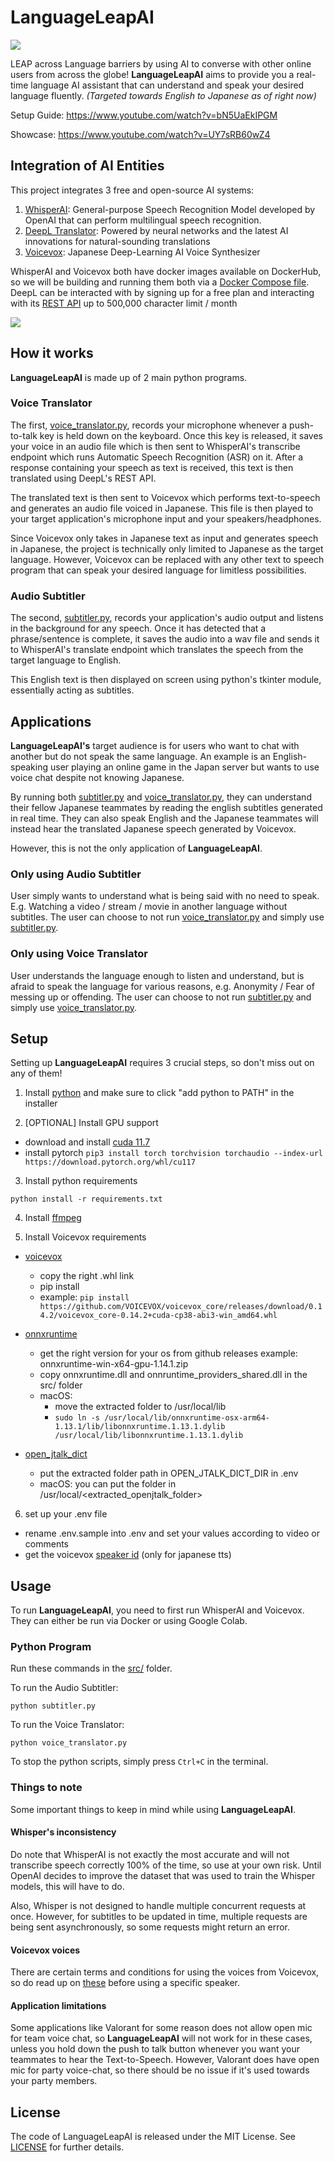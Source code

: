 # LanguageLeapAI

![](docs/screenshots/LanguageLeapAI_logo.png?raw=true)

LEAP across Language barriers by using AI to converse with other online users from across the globe!
**LanguageLeapAI** aims to provide you a real-time language AI assistant that can understand and speak your desired language fluently. 
*(Targeted towards English to Japanese as of right now)*

Setup Guide: https://www.youtube.com/watch?v=bN5UaEkIPGM

Showcase: https://www.youtube.com/watch?v=UY7sRB60wZ4


## Integration of AI Entities

This project integrates 3 free and open-source AI systems:

1. [WhisperAI](https://github.com/openai/whisper): General-purpose Speech Recognition Model developed by OpenAI that can perform multilingual speech
recognition.
2. [DeepL Translator](https://www.deepl.com/translator): Powered by neural networks and the latest AI innovations for natural-sounding translations
3. [Voicevox](https://voicevox.hiroshiba.jp/): Japanese Deep-Learning AI Voice Synthesizer


WhisperAI and Voicevox both have docker images available on DockerHub, so we will be building and running them both via a [Docker Compose file](docker-compose.yml).
DeepL can be interacted with by signing up for a free plan and interacting with its [REST API](https://www.deepl.com/pro-api?cta=header-pro-api/) up to 500,000 character limit / month

![](docs/screenshots/ai_integrations.png?raw=true)

## How it works

**LanguageLeapAI** is made up of 2 main python programs.


### Voice Translator

The first, [voice_translator.py](src/voice_translator.py), records your microphone whenever a push-to-talk key is held down on the keyboard.
Once this key is released, it saves your voice in an audio file which is then sent to WhisperAI's transcribe endpoint which runs Automatic Speech Recognition (ASR) on it.
After a response containing your speech as text is received, this text is then translated using DeepL's REST API. 

The translated text is then sent to Voicevox which performs text-to-speech and generates an audio file voiced in Japanese.
This file is then played to your target application's microphone input and your speakers/headphones.

Since Voicevox only takes in Japanese text as input and generates speech in Japanese, the project is technically only limited to Japanese as the target language.
However, Voicevox can be replaced with any other text to speech program that can speak your desired language for limitless possibilities.


### Audio Subtitler

The second, [subtitler.py](src/subtitler.py), records your application's audio output and listens in the background for any speech.
Once it has detected that a phrase/sentence is complete, it saves the audio into a wav file and sends it to WhisperAI's translate endpoint which translates the speech from the target language to English.

This English text is then displayed on screen using python's tkinter module, essentially acting as subtitles.


## Applications

**LanguageLeapAI's** target audience is for users who want to chat with another but do not speak the same language.
An example is an English-speaking user playing an online game in the Japan server but wants to use voice chat despite not knowing Japanese.

By running both [subtitler.py](src/subtitler.py) and [voice_translator.py](src/voice_translator.py), they can understand their fellow Japanese teammates by reading the english subtitles generated in real time.
They can also speak English and the Japanese teammates will instead hear the translated Japanese speech generated by Voicevox.

However,  this is not the only application of **LanguageLeapAI**.

### Only using Audio Subtitler

User simply wants to understand what is being said with no need to speak. E.g. Watching a video / stream / movie in another language without subtitles.
The user can choose to not run [voice_translator.py](src/voice_translator.py) and simply use [subtitler.py](src/subtitler.py).

### Only using Voice Translator

User understands the language enough to listen and understand, but is afraid to speak the language for various reasons, e.g. Anonymity / Fear of messing up or offending.
The user can choose to not run [subtitler.py](src/subtitler.py) and simply use [voice_translator.py](src/voice_translator.py).


## Setup

Setting up **LanguageLeapAI** requires 3 crucial steps, so don't miss out on any of them!

[//]: # (1. [Installing Services and Dependencies]&#40;docs/INSTALLATION.md&#41;)
[//]: # (2. [Audio Routing]&#40;docs/AUDIO.md&#41;)

[//]: # (3. [Writing your Environment file]&#40;docs/ENV.md&#41;)

1. Install [python](https://www.python.org/downloads/) and make sure to click "add python to PATH" in the installer

2. [OPTIONAL] Install GPU support

- download and install [cuda 11.7](https://developer.nvidia.com/cuda-11-7-1-download-archive?target_os=Windows&target_arch=x86_64&target_version=11&target_type=exe_local)
- install pytorch `pip3 install torch torchvision torchaudio --index-url https://download.pytorch.org/whl/cu117`

3. Install python requirements

```shell
python install -r requirements.txt
```

4. Install [ffmpeg](https://www.wikihow.com/Install-FFmpeg-on-Windows)

5. Install Voicevox requirements

- [voicevox](https://github.com/VOICEVOX/voicevox_core/releases)
  - copy the right .whl link
  - pip install <link> 
  - example: `pip install https://github.com/VOICEVOX/voicevox_core/releases/download/0.14.2/voicevox_core-0.14.2+cuda-cp38-abi3-win_amd64.whl`

- [onnxruntime](https://github.com/microsoft/onnxruntime/releases)
  - get the right version for your os from github releases example: onnxruntime-win-x64-gpu-1.14.1.zip
  - copy onnxruntime.dll and onnruntime_providers_shared.dll in the src/ folder
  - macOS:
    - move the extracted folder to /usr/local/lib
    - `sudo ln -s /usr/local/lib/onnxruntime-osx-arm64-1.13.1/lib/libonnxruntime.1.13.1.dylib /usr/local/lib/libonnxruntime.1.13.1.dylib`

- [open_jtalk_dict](https://sourceforge.net/projects/open-jtalk/files/Dictionary/open_jtalk_dic-1.11/open_jtalk_dic_utf_8-1.11.tar.gz/download)
  - put the extracted folder path in OPEN_JTALK_DICT_DIR in .env
  - macOS: you can put the folder in /usr/local/<extracted_openjtalk_folder>

6. set up your .env file
- rename .env.sample into .env and set your values according to video or comments
- get the voicevox [speaker id](https://leikoe.github.io/LanguageLeapAI/voicevox_static.html) (only for japanese tts)


## Usage

To run **LanguageLeapAI**, you need to first run WhisperAI and Voicevox. They can either be run via Docker or using Google Colab.

### Python Program

Run these commands in the [src/](src) folder.

To run the Audio Subtitler:

```python subtitler.py```

To run the Voice Translator:

```python voice_translator.py```

To stop the python scripts, simply press `Ctrl+C` in the terminal.


### Things to note

Some important things to keep in mind while using **LanguageLeapAI**.


#### Whisper's inconsistency

Do note that WhisperAI is not exactly the most accurate and will not transcribe speech correctly 100% of the time, so use at your own risk.
Until OpenAI decides to improve the dataset that was used to train the Whisper models, this will have to do.

Also, Whisper is not designed to handle multiple concurrent requests at once.
However, for subtitles to be updated in time, multiple requests are being sent asynchronously, so some requests might return an error.


#### Voicevox voices

There are certain terms and conditions for using the voices from Voicevox, so do read up on [these](https://voicevox.hiroshiba.jp/) before using a specific speaker.


#### Application limitations

Some applications like Valorant for some reason does not allow open mic for team voice chat, so **LanguageLeapAI** will not work for in these cases,
unless you hold down the push to talk button whenever you want your teammates to hear the Text-to-Speech.
However, Valorant does have open mic for party voice-chat, so there should be no issue if it's used towards your party members.


## License

The code of LanguageLeapAI is released under the MIT License. See [LICENSE](LICENSE) for further details.
